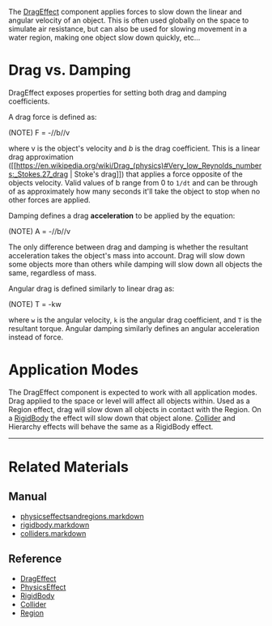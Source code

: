 The [DragEffect](https://github.com/PlasmaEngine/PlasmaDocs/blob/master/code_reference/class_reference/drageffect.markdown) component applies forces to slow down the linear and angular velocity of an object. This is often used globally on the space to simulate air resistance, but can also be used for slowing movement in a water region, making one object slow down quickly, etc...

 #  Drag vs. Damping
DragEffect exposes properties for setting both drag and damping coefficients.

A drag force is defined as:

(NOTE) F = -//b//v

where v is the object's velocity and *b* is the drag coefficient. This is a linear drag approximation ([[https://en.wikipedia.org/wiki/Drag_(physics)#Very_low_Reynolds_numbers:_Stokes.27_drag | Stoke's drag]]) that applies a force opposite of the objects velocity. Valid values of b range from 0 to `1/dt` and can be through of as approximately how many seconds it'll take the object to stop when no other forces are applied.

Damping defines a drag __acceleration__ to be applied by the equation:

(NOTE) A = -//b//v

The only difference between drag and damping is whether the resultant acceleration takes the object's mass into account. Drag will slow down some objects more than others while damping will slow down all objects the same, regardless of mass.

Angular drag is defined similarly to linear drag as:

(NOTE) T = -kw

where `w` is the angular velocity, `k` is the angular drag coefficient, and `T` is the resultant torque. Angular damping similarly defines an angular acceleration instead of force.

 #  Application Modes
The DragEffect component is expected to work with all application modes. Drag applied to the space or level will affect all objects within. Used as a Region effect, drag will slow down all objects in contact with the Region. On a [RigidBody](https://plasmaengine.github.io/PlasmaDocs/Manual/plasmamanual/physics/physicseffectsandregions/rigidbody.markdown) the effect will slow down that object alone. [Collider](https://plasmaengine.github.io/PlasmaDocs/Manual/plasmamanual/physics/physicseffectsandregions/colliders.markdown) and Hierarchy effects will behave the same as a RigidBody effect.

---
 #  Related Materials
 ##  Manual
- [physicseffectsandregions.markdown](https://plasmaengine.github.io/PlasmaDocs/Manual/plasmamanual/physics/physicseffectsandregions.markdown)
- [rigidbody.markdown](https://plasmaengine.github.io/PlasmaDocs/Manual/plasmamanual/physics/physicseffectsandregions/rigidbody.markdown)
- [colliders.markdown](https://plasmaengine.github.io/PlasmaDocs/Manual/plasmamanual/physics/physicseffectsandregions/colliders.markdown)

 ##  Reference
- [DragEffect](https://github.com/PlasmaEngine/PlasmaDocs/blob/master/code_reference/class_reference/drageffect.markdown)
- [PhysicsEffect](https://github.com/PlasmaEngine/PlasmaDocs/blob/master/code_reference/class_reference/physicseffect.markdown)
- [RigidBody](https://github.com/PlasmaEngine/PlasmaDocs/blob/master/code_reference/class_reference/rigidbody.markdown)
- [Collider](https://github.com/PlasmaEngine/PlasmaDocs/blob/master/code_reference/class_reference/collider.markdown)
- [Region](https://github.com/PlasmaEngine/PlasmaDocs/blob/master/code_reference/class_reference/region.markdown) 

 